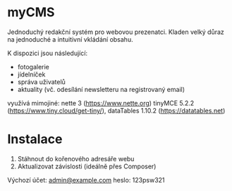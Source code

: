 myCMS
=========

Jednoduchý redakční systém pro webovou prezenatci. Kladen velký důraz na jednoduché a intuitivní vkládání obsahu.

K dispozici jsou následující:

- fotogalerie
- jídelníček
- správa uživatelů
- aktuality (vč. odesílání newsletteru na registrovaný email)

využívá mimojiné:
nette 3 (https://www.nette.org)
tinyMCE 5.2.2 (https://www.tiny.cloud/get-tiny/),
dataTables 1.10.2 (https://datatables.net)


Instalace
=========

1) Stáhnout do kořenového adresáře webu
2) Aktualizovat závislosti (ideálně přes Composer)

Výchozí účet: admin@example.com
heslo: 123psw321
